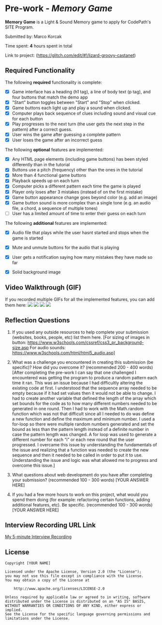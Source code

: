 # Pre-work - *Memory Game*

**Memory Game** is a Light & Sound Memory game to apply for CodePath's SITE Program. 

Submitted by: Marco Korcak

Time spent: **4** hours spent in total

Link to project: (https://glitch.com/edit/#!/lizard-groovy-castanet)

## Required Functionality

The following **required** functionality is complete:

* [X] Game interface has a heading (h1 tag), a line of body text (p tag), and four buttons that match the demo app
* [X] "Start" button toggles between "Start" and "Stop" when clicked. 
* [X] Game buttons each light up and play a sound when clicked. 
* [X] Computer plays back sequence of clues including sound and visual cue for each button
* [X] Play progresses to the next turn (the user gets the next step in the pattern) after a correct guess. 
* [X] User wins the game after guessing a complete pattern
* [X] User loses the game after an incorrect guess

The following **optional** features are implemented:

* [X] Any HTML page elements (including game buttons) has been styled differently than in the tutorial
* [X] Buttons use a pitch (frequency) other than the ones in the tutorial
* [X] More than 4 functional game buttons
* [X] Playback speeds up on each turn
* [X] Computer picks a different pattern each time the game is played
* [X] Player only loses after 3 mistakes (instead of on the first mistake)
* [X] Game button appearance change goes beyond color (e.g. add an image)
* [X] Game button sound is more complex than a single tone (e.g. an audio file, a chord, a sequence of multiple tones)
* [ ] User has a limited amount of time to enter their guess on each turn

The following **additional** features are implemented:

- [X] Audio file that plays while the user hasnt started and stops when the game is started
- [X] Mute and unmute buttons for the audio that is playing
- [X] User gets a notification saying how many mistakes they have made so far
- [X] Solid background image




## Video Walkthrough (GIF)

If you recorded multiple GIFs for all the implemented features, you can add them here:
![](gif1-link-here)
![](gif2-link-here)
![](gif3-link-here)
![](gif4-link-here)

## Reflection Questions
1. If you used any outside resources to help complete your submission (websites, books, people, etc) list them here. 
[For sizing of images in button: https://www.w3schools.com/cssref/css3_pr_background-size.asp 
For audio sounds: https://www.w3schools.com/html/html5_audio.asp]

2. What was a challenge you encountered in creating this submission (be specific)? How did you overcome it? (recommended 200 - 400 words) 
[After completing the pre-work I can say that one challenged I encountered was getting the program to produce a random pattern each time it ran. This was an issue because I had difficultly altering the existing code at first. I understood that the sequence array needed to be empty because if it had set values then it would not be able to change. I had to create another variable that defined the length of the array which set bounds for the code as to how many different numbers needed to be generated in one round. Then I had to work with the Math.random function which was not that difficult since all I needed to do was define a new function and define the maximum and minimum number. I used a for-loop so there were multiple random numbers generated and set the bound as less than the pattern length instead of a definite number in case the pattern length was changed. A for loop was used to generate a different number for each “i” or each new round that the user progressed. I overcame this issue by understanding the fundamentals of the issue and realizing that a function was needed to create the new sequence and then it needed to be called in order to put it to use. Understanding the issue and logic was what allowed me to progress and overcome this issue.]

3. What questions about web development do you have after completing your submission? (recommended 100 - 300 words) 
[YOUR ANSWER HERE]

4. If you had a few more hours to work on this project, what would you spend them doing (for example: refactoring certain functions, adding additional features, etc). Be specific. (recommended 100 - 300 words) 
[YOUR ANSWER HERE]



## Interview Recording URL Link

[My 5-minute Interview Recording](your-link-here)


## License

    Copyright [YOUR NAME]

    Licensed under the Apache License, Version 2.0 (the "License");
    you may not use this file except in compliance with the License.
    You may obtain a copy of the License at

        http://www.apache.org/licenses/LICENSE-2.0

    Unless required by applicable law or agreed to in writing, software
    distributed under the License is distributed on an "AS IS" BASIS,
    WITHOUT WARRANTIES OR CONDITIONS OF ANY KIND, either express or implied.
    See the License for the specific language governing permissions and
    limitations under the License.
